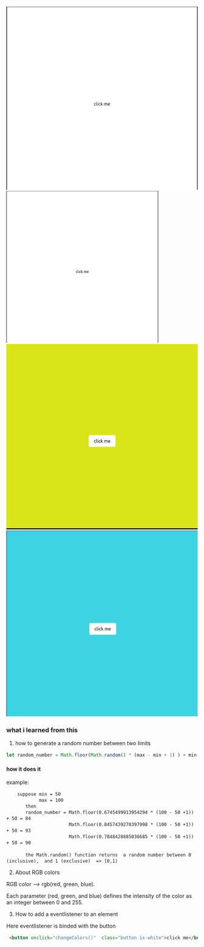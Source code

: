 ![white](img/white.png)
<img src="img/white.png" width="400px" height ="400px"></img>
![yellow](img/yellow.png)
![blue](img/blue.png)



### what i learned from this

1. how to generate a random number between two limits

```js
let random_number = Math.floor(Math.random() * (max - min + 1) ) + min;
```
#### how it does it

example:
```
    suppose min = 50
            max = 100
       then 
       random_number = Math.floor(0.6745499913954294 * (100 - 50 +1)) + 50 = 84
                       Math.floor(0.8457439278397998 * (100 - 50 +1)) + 50 = 93
                       Math.floor(0.7848428885036685 * (100 - 50 +1)) + 50 = 90

       the Math.random() function returns  a random number between 0 (inclusive),  and 1 (exclusive)  => [0,1)
```

2. About RGB colors

RGB color --> rgb(red, green, blue).

Each parameter (red, green, and blue) defines the intensity of the color as an integer between 0 and 255.

3. How to add a eventlistener to an element

Here eventlistener is binded with the button
```html
 <button onclick="changeColors()"  class="button is-white">click me</button>
 ```
